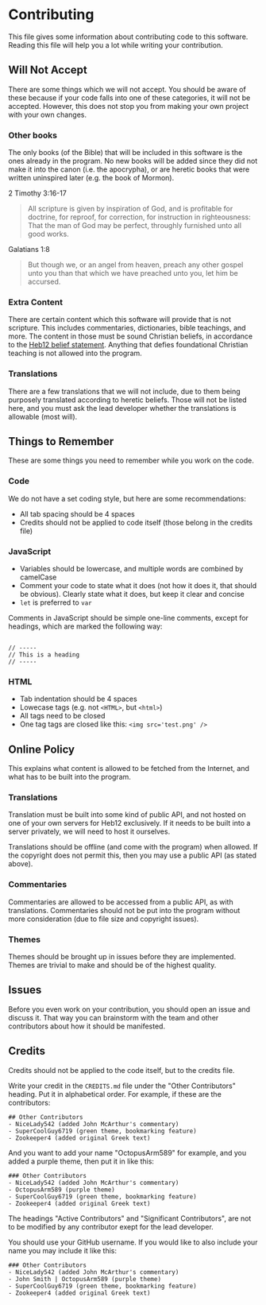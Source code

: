 # Contributing
This file gives some information about contributing code to this software. Reading this file will help you a lot while writing your contribution.

## Will Not Accept
There are some things which we will not accept. You should be aware of these because if your code falls into one of these categories, it will not be accepted. However, this does not stop you from making your own project with your own changes.

### Other books
The only books (of the Bible) that will be included in this software is the ones already in the program. No new books will be added since they did not make it into the canon (i.e. the apocrypha), or are heretic books that were written uninspired later (e.g. the book of Mormon).

2 Timothy 3:16-17
> All scripture is given by inspiration of God, and is profitable for doctrine, for reproof, for correction, for instruction in righteousness:
That the man of God may be perfect, throughly furnished unto all good works.

Galatians 1:8

>  But though we, or an angel from heaven, preach any other gospel unto you than that which we have preached unto you, let him be accursed.

### Extra Content
There are certain content which this software will provide that is not scripture. This includes commentaries, dictionaries, bible teachings, and more. The content in those must be sound Christian beliefs, in accordance to the [Heb12 belief statement](https://heb12.github.io/beliefs). Anything that defies foundational Christian teaching is not allowed into the program.

### Translations
There are a few translations that we will not include, due to them being purposely translated according to heretic beliefs. Those will not be listed here, and you must ask the lead developer whether the translations is allowable (most will).

## Things to Remember
These are some things you need to remember while you work on the code.

### Code
We do not have a set coding style, but here are some recommendations:

- All tab spacing should be 4 spaces
- Credits should not be applied to code itself (those belong in the credits file)

### JavaScript
- Variables should be lowercase, and multiple words are combined by camelCase
- Comment your code to state what it does (not how it does it, that should be obvious). Clearly state what it does, but keep it clear and concise
- `let` is preferred to `var`

Comments in JavaScript should be simple one-line comments, except for headings, which are marked the following way:

```

// -----
// This is a heading
// -----
```

### HTML
- Tab indentation should be 4 spaces
- Lowecase tags (e.g. not `<HTML>`, but `<html>`)
- All tags need to be closed
- One tag tags are closed like this: `<img src='test.png' />`

## Online Policy
This explains what content is allowed to be fetched from the Internet, and what has to be built into the program.

### Translations
Translation must be built into some kind of public API, and not hosted on one of your own servers for Heb12 exclusively. If it needs to be built into a server privately, we will need to host it ourselves.

Translations should be offline (and come with the program) when allowed. If the copyright does not permit this, then you may use a public API (as stated above).

### Commentaries
Commentaries are allowed to be accessed from a public API, as with translations. Commentaries should not be put into the program without more consideration (due to file size and copyright issues).

### Themes
Themes should be brought up in issues before they are implemented. Themes are trivial to make and should be of the highest quality. 

## Issues
Before you even work on your contribution, you should open an issue and discuss it. That way you can brainstorm with the team and other contributors about how it should be manifested.

## Credits
Credits should not be applied to the code itself, but to the credits file.

Write your credit in the `CREDITS.md` file under the "Other Contributors" heading. Put it in alphabetical order. For example, if these are the contributors:

```
## Other Contributors
- NiceLady542 (added John McArthur's commentary)
- SuperCoolGuy6719 (green theme, bookmarking feature)
- Zookeeper4 (added original Greek text)
```

And you want to add your name "OctopusArm589" for example, and you added a purple theme, then put it in like this:

```
### Other Contributors
- NiceLady542 (added John McArthur's commentary)
- OctopusArm589 (purple theme)
- SuperCoolGuy6719 (green theme, bookmarking feature)
- Zookeeper4 (added original Greek text)
```

The headings "Active Contributors" and "Significant Contributors", are not to be modified by any contributor exept for the lead developer.

You should use your GitHub username. If you would like to also include your name you may include it like this:

```
### Other Contributors
- NiceLady542 (added John McArthur's commentary)
- John Smith | OctopusArm589 (purple theme)
- SuperCoolGuy6719 (green theme, bookmarking feature)
- Zookeeper4 (added original Greek text)
```
